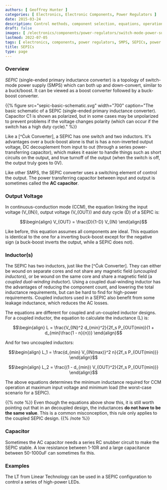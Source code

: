 ```yaml
---
authors: [ Geoffrey Hunter ]
categories: [ Electronics, Electronic Components, Power Regulators ]
date: 2015-03-24
description: Control methods, component selection, equations, operation modes, schematics, examples and more info on SEPICs.
draft: false
images: [ /electronics/components/power-regulators/switch-mode-power-supplies-smps/smps-buck-converter-simple.png ]
lastmod: 2022-07-05
tags: [ electronics, components, power regulators, SMPS, SEPICs, power electronics, inductor, capacitor, regulation, control methods, constant frequency, current-mode, SNVA555, PCM, peak current mode, CCM, constant current mode ]
title: SEPICs
type: page
---
```


### Overview

_SEPIC_ (single-ended primary inductance converter) is a topology of switch-mode power supply (SMPS) which can both up and down-convert, similar to a buck/boost. It can be viewed as a boost converter followed by a buck-boost converter.

{{% figure src="sepic-basic-schematic.svg" width="700" caption="The basic schematic of a SEPIC (single-ended primary inductance converter). Capacitor C1 is shown as polarized, but in some cases may be unpolarized to prevent problems if the voltage changes polarity (which can occur if the switch has a high duty cycle)." %}}

Like a [^Ćuk Converter], a SEPIC has one switch and two inductors. It's advantages over a buck-boost alone is that is has a non-inverted output voltage, DC decouplement from input to out (through a series power-transferring capacitor), which makes it easier to handle things such as short circuits on the output, and true turnoff of the output (when the switch is off, the output truly goes to 0V).

Like other SMPS, the SEPIC converter uses a switching element of control the output. The power transferring capacitor between input and output is sometimes called the **AC capacitor**.

### Output Voltage

In continuous-conduction mode (CCM), the equation linking the input voltage \(V_{IN}\), output voltage \(V_{OUT}\) and duty cycle \(D\) of a SEPIC is:

$$\begin{align}
V_{OUT} = \frac{D}{1-D} V_{IN}
\end{align}$$

Like before, this equation assumes all components are ideal. This equation is identical to the one for a inverting buck-boost except for the negative sign (a buck-boost inverts the output, while a SEPIC does not).

### Inductor(s)

The SEPIC has two inductors, just like the [^Ćuk Converter]. They can either be wound on separate cores and not share any magnetic field (_uncoupled inductors_), or be wound on the same core and share a magnetic field (a _coupled dual-winding inductor_). Using a coupled dual-winding inductor has the advantages of reducing the component count, and lowering the total inductance requirements, but can be hard to find for high-power requirements. Coupled inductors used in a SEPIC also benefit from some leakage inductance, which reduces the AC losses.

The equations are different for coupled and un-coupled inductor designs. For a coupled inductor, the equation to calculate the inductance \(L\) is:

$$\begin{align}
L = \frac{V_{IN}^2 d_{min}^2}{2f_s P_{OUT(min)}(1 + d_{min}\frac{1 - n}{n})}
\end{align}$$

And for two uncoupled inductors:

$$\begin{align}
L_1 = \frac{d_{min} V_{IN(max)}^2 n}{2f_s P_{OUT(min)}}
\end{align}$$

$$\begin{align}
L_2 = \frac{(1 - d_{min}) V_{OUT}^2}{2f_s P_{OUT(min)}}
\end{align}$$

The above equations determines the minimum inductance required for CCM operation at maximum input voltage and minimum load (the worst-case scenario for a SEPIC).

{{% note %}}
Even though the equations above show this, it is still worth pointing out that in an decoupled design, the inductances **do not have to be the same value**. This is a common misconception, this rule only applies to the coupled SEPIC design.
{{% /note %}}

### Capacitor

Sometimes the AC capacitor needs a series RC snubber circuit to make the SEPIC stable. A low resistance between 1-10R and a large capacitance between 50-1000uF can sometimes fix this.

### Examples

The LT from Linear Technology can be used in a SEPIC configuration to control a series of high-power LEDs.

